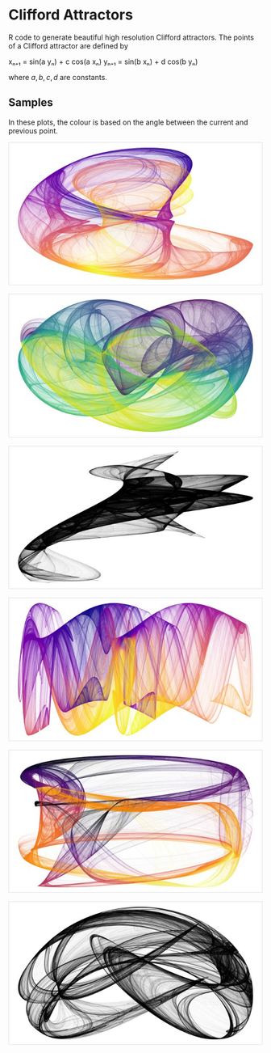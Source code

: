 
# Clifford Attractors

R code to generate beautiful high resolution Clifford attractors. The points of a
Clifford attractor are defined by

xₙ₊₁ = sin(a yₙ) + c cos(a xₙ)
yₙ₊₁ = sin(b xₙ) + d cos(b yₙ)


where *a*, *b*, *c*, *d* are constants.

## Samples

In these plots, the colour is based on the angle between the current and
previous point.

![example 1](samples/small/20210330_111036_clifford_C_1.359_1.126_-1.793_-1.336_100.jpg)

![example 2](samples/small/20210330_123552_clifford_D_1_-1.7109_2.2444_0.6324_-1.4615_100.jpg)

![example 3](samples/small/20210330_144557_clifford_BW_1_1.7015_0.6894_-1.3594_2.79_100.jpg)

![example 4](samples/small/20210330_142626_clifford_C_1_0.5217_1.9436_-2.4346_-2.7779_100.jpg)

![example 5](samples/small/20210330_145456_clifford_B_1_-2.7273_-2.2327_0.1026_0.556_100.jpg)

![example 6](samples/small/20210330_145915_clifford_BW_1_1.6259_2.2561_0.2791_1.3843_100.jpg)
